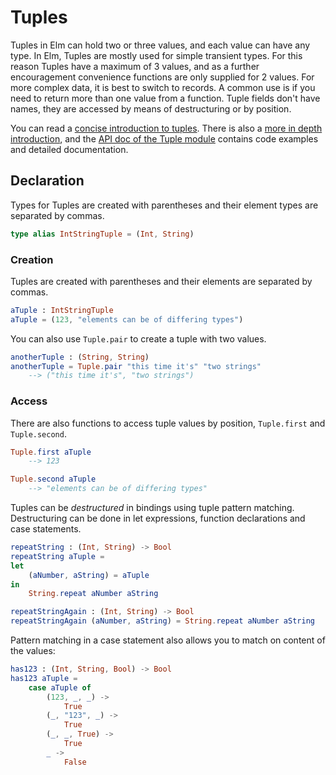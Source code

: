 # Tuples

Tuples in Elm can hold two or three values, and each value can have any type.
In Elm, Tuples are mostly used for simple transient types.
For this reason Tuples have a maximum of 3 values, and as a further encouragement convenience functions are only supplied for 2 values.
For more complex data, it is best to switch to records.
A common use is if you need to return more than one value from a function.
Tuple fields don't have names, they are accessed by means of destructuring or by position.

You can read a [concise introduction to tuples][tuples-concise].
There is also a [more in depth introduction][tuples-in-depth], and the [API doc of the Tuple module][tuple-core] contains code examples and detailed documentation.

## Declaration

Types for Tuples are created with parentheses and their element types are separated by commas.

```elm
type alias IntStringTuple = (Int, String)
```

### Creation

Tuples are created with parentheses and their elements are separated by commas.

```elm
aTuple : IntStringTuple
aTuple = (123, "elements can be of differing types")
```

You can also use `Tuple.pair` to create a tuple with two values.

```elm
anotherTuple : (String, String)
anotherTuple = Tuple.pair "this time it's" "two strings"
    --> ("this time it's", "two strings")
```

### Access

There are also functions to access tuple values by position, `Tuple.first` and `Tuple.second`.

```elm
Tuple.first aTuple
    --> 123

Tuple.second aTuple
    --> "elements can be of differing types"
```

Tuples can be _destructured_ in bindings using tuple pattern matching.
Destructuring can be done in let expressions, function declarations and case statements.

```elm
repeatString : (Int, String) -> Bool
repeatString aTuple =
let
    (aNumber, aString) = aTuple
in
    String.repeat aNumber aString

repeatStringAgain : (Int, String) -> Bool
repeatStringAgain (aNumber, aString) = String.repeat aNumber aString
```

Pattern matching in a case statement also allows you to match on content of the values:

```elm
has123 : (Int, String, Bool) -> Bool
has123 aTuple =
    case aTuple of
        (123, _, _) ->
            True
        (_, "123", _) ->
            True
        (_, _, True) ->
            True
        _ ->
            False
```

[tuples-concise]: https://www.bekk.christmas/post/2020/1/once-twice-three-times-a-value
[tuples-in-depth]: https://elmprogramming.com/tuple.html
[tuple-core]: https://package.elm-lang.org/packages/elm/core/latest/Tuple
